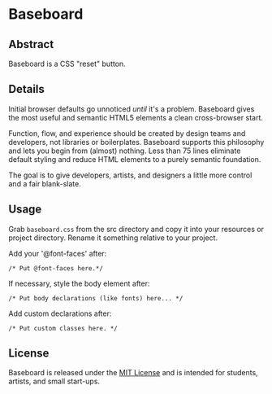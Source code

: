 # Baseboard #

## Abstract ##

Baseboard is a CSS "reset" button.

## Details ##

Initial browser defaults go unnoticed *until* it's a problem. Baseboard gives the most useful and semantic HTML5 elements a clean cross-browser start.

Function, flow, and experience should be created by design teams and developers, not libraries or boilerplates. Baseboard supports this philosophy and lets you begin from (almost) nothing. Less than 75 lines eliminate default styling and reduce HTML elements to a purely semantic foundation.

The goal is to give developers, artists, and designers a little more control and a fair blank-slate.

## Usage ##

Grab `baseboard.css` from the src directory and copy it into your resources or project directory. Rename it something relative to your project. 

Add your '@font-faces' after:

`/* Put @font-faces here.*/`

If necessary, style the body element after:

`/* Put body declarations (like fonts) here... */`

Add custom declarations after:

`/* Put custom classes here. */`

## License ##
Baseboard is released under the [MIT License](https://opensource.org/licenses/MIT) and is intended for students, artists, and small start-ups.

